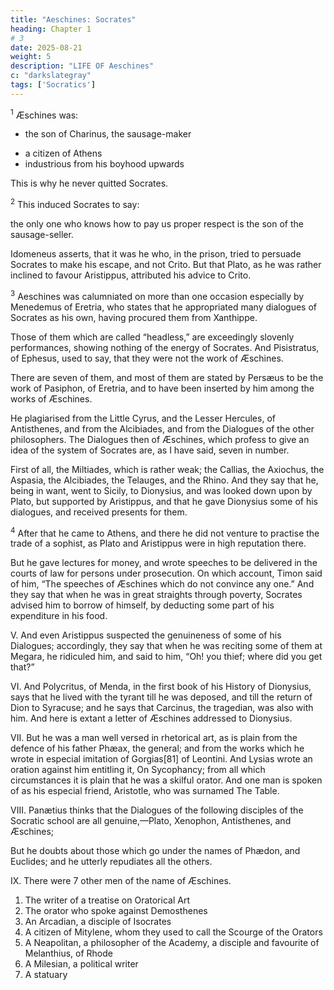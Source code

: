 ```yaml
---
title: "Aeschines: Socrates"
heading: Chapter 1
# 3
date: 2025-08-21
weight: 5
description: "LIFE OF Aeschines"
c: "darkslategray"
tags: ['Socratics']
---
```



<sup>1</sup> Æschines was:
- the son of Charinus, the sausage-maker
<!-- , but, as some writers say, of Lysanias; he was -->
- a citizen of Athens
- industrious from his boyhood upwards

This is why he never quitted Socrates.

<sup>2</sup> This induced Socrates to say:

the only one who knows how to pay us proper respect is the son of the sausage-seller. 

Idomeneus asserts, that it was he who, in the prison, tried to persuade Socrates to make his escape, and not Crito. But that Plato, as he was rather inclined to favour Aristippus, attributed his advice to Crito.


<sup>3</sup> Aeschines was calumniated on more than one occasion especially by Menedemus of Eretria, who states that he appropriated many dialogues of Socrates as his own, having procured them from Xanthippe.

Those of them which are called “headless,” are exceedingly slovenly performances, showing nothing of the energy of Socrates. And Pisistratus, of Ephesus, used to say, that they were not the work of Æschines. 

There are seven of them, and most of them are stated by Persæus to be the work of Pasiphon, of Eretria, and to have been inserted by him among the works of Æschines. 

He plagiarised from the Little Cyrus, and the Lesser Hercules, of Antisthenes, and from the Alcibiades, and from the Dialogues of the other philosophers. The Dialogues then of Æschines, which profess to give an idea of the system of Socrates are, as I have said, seven in number. 

First of all, the Miltiades, which is rather weak; the Callias, the Axiochus, the Aspasia, the Alcibiades, the Telauges, and the Rhino. And they say that he, being in want, went to Sicily, to Dionysius, and was looked down upon by Plato, but supported by Aristippus, and that he gave Dionysius some of his dialogues, and received presents for them.


<sup>4</sup> After that he came to Athens, and there he did not venture to practise the trade of a sophist, as Plato and Aristippus were in high reputation there. 

But he gave lectures for money, and wrote speeches to be delivered in the courts of law for persons under prosecution. On which account, Timon said of him, “The speeches of Æschines which do not convince any one.” And they say that when he was in great straights through poverty, Socrates advised him to borrow of himself, by deducting some part of his expenditure in his food.

V. And even Aristippus suspected the genuineness of some of his Dialogues; accordingly, they say that when he was reciting some of them at Megara, he ridiculed him, and said to him, “Oh! you thief; where did you get that?”

VI. And Polycritus, of Menda, in the first book of his History of Dionysius, says that he lived with the tyrant till he was deposed, and till the return of Dion to Syracuse; and he says that Carcinus, the tragedian, was also with him. And here is extant a letter of Æschines addressed to Dionysius.

VII. But he was a man well versed in rhetorical art, as is plain from the defence of his father Phæax, the general; and from the works which he wrote in especial imitation of Gorgias[81] of Leontini. And Lysias wrote an oration against him entitling it, On Sycophancy; from all which circumstances it is plain that he was a skilful orator. And one man is spoken of as his especial friend, Aristotle, who was surnamed The Table.

VIII. Panætius thinks that the Dialogues of the following disciples of the Socratic school are all genuine,—Plato, Xenophon, Antisthenes, and Æschines; 

But he doubts about those which go under the names of Phædon, and Euclides; and he utterly repudiates all the others.

IX. There were 7 other men of the name of Æschines.

1. The writer of a treatise on Oratorical Art
2. The orator who spoke against Demosthenes
3. An Arcadian, a disciple of Isocrates
4. A citizen of Mitylene, whom they used to call the Scourge of the Orators
5. A Neapolitan, a philosopher of the Academy, a disciple and favourite of Melanthius, of Rhode
6. A Milesian, a political writer
7. A statuary
